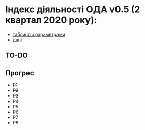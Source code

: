 # Індекс діяльності ОДА v0.5 (2 квартал 2020 року): 

* [таблиця з параметрами](https://docs.google.com/spreadsheets/d/1MDgndmp2xp3RTtDSeLE5GdrEVBvepA58goPoJ3FkKDM/edit?usp=sharing)
* [дані](https://docs.google.com/spreadsheets/d/1ceBKHWzE51ogxC5EFibUah67H05VMdyqYlmkYtJtAa0/edit?usp=sharing)

## TO-DO


## Прогрес

* ~~P1~~
* ~~P2~~
* ~~P3~~
* P4
* P5
* P6
* P7
* P8

